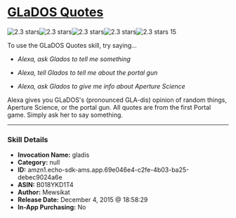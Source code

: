 # [GLaDOS Quotes](http://alexa.amazon.com/#skills/amzn1.echo-sdk-ams.app.69e046e4-c2fe-4b03-ba25-debec9024a6e)
![2.3 stars](../../images/ic_star_black_18dp_1x.png)![2.3 stars](../../images/ic_star_black_18dp_1x.png)![2.3 stars](../../images/ic_star_half_black_18dp_1x.png)![2.3 stars](../../images/ic_star_border_black_18dp_1x.png)![2.3 stars](../../images/ic_star_border_black_18dp_1x.png) 15

To use the GLaDOS Quotes skill, try saying...

* *Alexa, ask Glados to tell me something*

* *Alexa, tell Glados to tell me about the portal gun*

* *Alexa, ask Glados to give me info about Aperture Science*

Alexa gives you GLaDOS's (pronounced GLA-dis) opinion of random things, Aperture Science, or the portal gun. All quotes are from the first Portal game. Simply ask her to say something.

***

### Skill Details

* **Invocation Name:** gladis
* **Category:** null
* **ID:** amzn1.echo-sdk-ams.app.69e046e4-c2fe-4b03-ba25-debec9024a6e
* **ASIN:** B018YKD1T4
* **Author:** Mewsikat
* **Release Date:** December 4, 2015 @ 18:58:29
* **In-App Purchasing:** No
